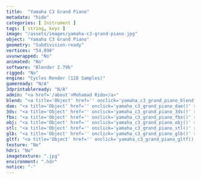 ```yaml
---
title:  "Yamaha C3 Grand Piano"
metadate: "hide"
categories: [ Instrument ]
tags: [ string, keys ]
image: "/assets/images/yamaha-c3-grand-piano.jpg"
object: "Yamaha C3 Grand Piano"
geometry: "Subdivision-ready"
vertices: "54,898"
uvunwrapped: "No"
animated: "No"
software: "Blender 2.79b"
rigged: "No"
engine: "Cycles Render (128 Samples)"
gameready: "N/A"
3dprintableready: "N/A"
admin: "<a href='/about'>Mohamad Rido</a>"
blend: "<a title='Object' href='' onclick='yamaha_c3_grand_piano_blend()' >.zip 8.4 MB</a>"
dae: "<a title='Object' href='' onclick='yamaha_c3_grand_piano_dae()' >.zip 817.6 kB</a>"
3ds: "<a title='Object' href='' onclick='yamaha_c3_grand_piano_3ds()' >.zip 870.4 kB</a>"
fbx: "<a title='Object' href='' onclick='yamaha_c3_grand_piano_fbx()' >.zip 1.2 MB</a>"
obj: "<a title='Object' href='' onclick='yamaha_c3_grand_piano_obj()' >.zip 874.0 kB</a>"
stl: "<a title='Object' href='' onclick='yamaha_c3_grand_piano_stl()' >.zip 1.2 MB</a>"
glb: "<a title='Object' href='' onclick='yamaha_c3_grand_piano_glb()' >.zip 7.9 MB</a>"
gltf: "<a title='Object' href='' onclick='yamaha_c3_grand_piano_gltf()' >.zip 8.1 MB</a>"
texture: "No"
hdri: "No"
imagetexture: ".jpg"
environment: ".hdr"
notice: "-"
---
```

